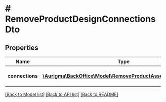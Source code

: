 # # RemoveProductDesignConnectionsDto

## Properties

Name | Type | Description | Notes
------------ | ------------- | ------------- | -------------
**connections** | [**\Aurigma\BackOffice\Model\RemoveProductAssetConnectionDto[]**](RemoveProductAssetConnectionDto.md) | Connection parameters list. | [optional]

[[Back to Model list]](../../README.md#models) [[Back to API list]](../../README.md#endpoints) [[Back to README]](../../README.md)
